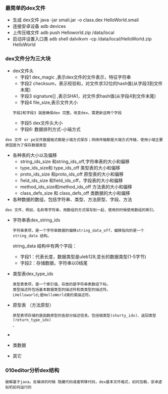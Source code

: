 ### 最简单的dex文件
- 生成 dex文件
java -jar smali.jar -o class.dex HelloWorld.smali
- 连接安卓设备
adb devices
- 上传压缩文件
adb push Helloworld.zip /data/local
- 启动并设置入口类
adb shell dalvikvm -cp /data/local/HelloWorld.zip HelloWorld

### dex文件分为三大块
- dex文件头
  - 字段1 dex_magic ,表示dex文件的文件表示，特征字符串
  - 字段2 checksum，表示校验和，对文件求32位的hash值(从字段3到文件末尾)
  - 字段3 signature[] ,表示SHA1，对文件求hash值(从字段4到文件末尾)
  - 字段4 file_size,表示文件大小
  ```
  字段2和字段3 就是确保dex 完整。改变dex，需更新这两个字段
  ```
  - 字段5 dex文件头大小
  - 字段6: 数据排列方式-小端方式

```
dex 文件 or pe文件数据格式都是小端方式保存；网络传输都是大端方式传输，使用小端主要原因是为了保存数据类型
```
   - 各种表的大小以及偏移
      - string_ids_size 和string_ids_off,字符串表的大小和偏移
      - type_ids_size和 type_ids_off 类型表的大小和偏移
      - proto_ids_size 和proto_ids_off 原型表的大小和偏移
      - field_ids_size 和field_ids_off，字段表的大小和偏移
      - method_ids_size和method_ids_off 方法表的大小和偏移
      - class_defs_size 和 class_defs_off 类数据的大小和偏移
- 各种数据的数组，包括字符串、类型、方法原型、字段、方法
```
dex 文件，例如，名称等字符串，用数组的方式保存到一起，使用的时候使用数组的索引。
```
   - 字符串表dex_string_ids
      ```
      字符串表项，是一个字符串数据的偏移string_data_off，偏移指向的是一个string_data 结构。
      ```
      string_data 结构中有两个字段：
      - 字段1：代表长度，数据类型是uleb128,变长的数据类型(1-5字节)
      - 字段2：存储数据，字符串以0结尾
   - 类型表dex_type_ids
     ```
     类型表表项，是一个索引值，存放的是字符串表数组下标。
     类型描述符包括基本数据类型的描述符和类类型的描述符。
     LHelloworld;是HelloWorld类的类描述符。
     
     ```
   - 原型表 （方法原型）
      
     ```
     原型表项存储的是函数原型的各部分描述信息。包括端类型(shorty_idx)、返回类型(return_type_idx)
     、
     ```
     
   - 

- 类数据
- 其它

### 010editor分析dex结构
```
破解基于java。反编译的时候 隐藏代码或者转移代码，dex基本文件格式，如何加载，安卓虚拟机如何运行的

```
